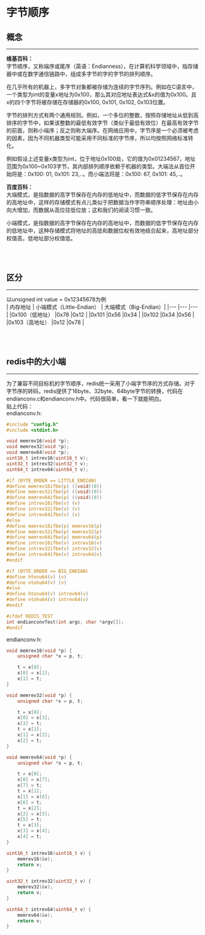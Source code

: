 # 字节顺序

## 概念

---
**维基百科：**  
字节顺序，又称端序或尾序（英语：Endianness），在计算机科学领域中，指存储器中或在数字通信链路中，组成多字节的字的字节的排列顺序。

在几乎所有的机器上，多字节对象都被存储为连续的字节序列。例如在C语言中，一个类型为int的变量x地址为0x100，那么其对应地址表达式&x的值为0x100。且x的四个字节将被存储在存储器的0x100, 0x101, 0x102, 0x103位置。

字节的排列方式有两个通用规则。例如，一个多位的整数，按照存储地址从低到高排序的字节中，如果该整数的最低有效字节（类似于最低有效位）在最高有效字节的前面，则称小端序；反之则称大端序。在网络应用中，字节序是一个必须被考虑的因素，因为不同机器类型可能采用不同标准的字节序，所以均按照网络标准转化。

例如假设上述变量x类型为int，位于地址0x100处，它的值为0x01234567，地址范围为0x100~0x103字节，其内部排列顺序依赖于机器的类型。大端法从首位开始将是：0x100: 01, 0x101: 23,..。而小端法将是：0x100: 67, 0x101: 45,..。

**百度百科：**  
大端模式，是指数据的高字节保存在内存的低地址中，而数据的低字节保存在内存的高地址中，这样的存储模式有点儿类似于把数据当作字符串顺序处理：地址由小向大增加，而数据从高位往低位放；这和我们的阅读习惯一致。

小端模式，是指数据的高字节保存在内存的高地址中，而数据的低字节保存在内存的低地址中，这种存储模式将地址的高低和数据位权有效地结合起来，高地址部分权值高，低地址部分权值低。

</br>
</br>

## 区分

---
以unsigned int value = 0x12345678为例  
| 内存地址       | 小端模式（Little-Endian） | 大端模式（Big-Endian）|
|---            |---                       |---                   |
|0x100（低地址） |0x78                      |0x12                  |
|0x101          |0x56                      |0x34                  |
|0x102          |0x34                      |0x56                  |
|0x103（高地址） |0x12                      |0x78                  |

</br>
</br>

## redis中的大小端

---
为了兼容不同目标机的字节顺序，redis统一采用了小端字节序的方式存储。对于字节序的转码，redis提供了16byte、32byte、64byte字节的转换，代码在endianconv.c和endianconv.h中。代码很简单，看一下就能明白。  
贴上代码：  
endianconv.h:

``` c
#include "config.h"
#include <stdint.h>

void memrev16(void *p);
void memrev32(void *p);
void memrev64(void *p);
uint16_t intrev16(uint16_t v);
uint32_t intrev32(uint32_t v);
uint64_t intrev64(uint64_t v);

#if (BYTE_ORDER == LITTLE_ENDIAN)
#define memrev16ifbe(p) ((void)(0))
#define memrev32ifbe(p) ((void)(0))
#define memrev64ifbe(p) ((void)(0))
#define intrev16ifbe(v) (v)
#define intrev32ifbe(v) (v)
#define intrev64ifbe(v) (v)
#else
#define memrev16ifbe(p) memrev16(p)
#define memrev32ifbe(p) memrev32(p)
#define memrev64ifbe(p) memrev64(p)
#define intrev16ifbe(v) intrev16(v)
#define intrev32ifbe(v) intrev32(v)
#define intrev64ifbe(v) intrev64(v)
#endif

#if (BYTE_ORDER == BIG_ENDIAN)
#define htonu64(v) (v)
#define ntohu64(v) (v)
#else
#define htonu64(v) intrev64(v)
#define ntohu64(v) intrev64(v)
#endif

#ifdef REDIS_TEST
int endianconvTest(int argc, char *argv[]);
#endif
```

endianconv.h:

``` c
void memrev16(void *p) {
    unsigned char *x = p, t;

    t = x[0];
    x[0] = x[1];
    x[1] = t;
}

void memrev32(void *p) {
    unsigned char *x = p, t;

    t = x[0];
    x[0] = x[3];
    x[3] = t;
    t = x[1];
    x[1] = x[2];
    x[2] = t;
}

void memrev64(void *p) {
    unsigned char *x = p, t;

    t = x[0];
    x[0] = x[7];
    x[7] = t;
    t = x[1];
    x[1] = x[6];
    x[6] = t;
    t = x[2];
    x[2] = x[5];
    x[5] = t;
    t = x[3];
    x[3] = x[4];
    x[4] = t;
}

uint16_t intrev16(uint16_t v) {
    memrev16(&v);
    return v;
}

uint32_t intrev32(uint32_t v) {
    memrev32(&v);
    return v;
}

uint64_t intrev64(uint64_t v) {
    memrev64(&v);
    return v;
}
```

